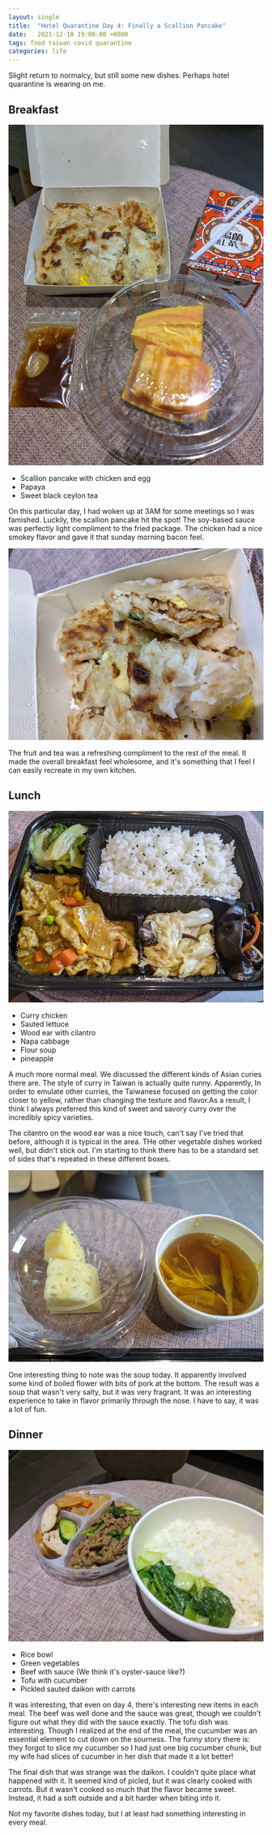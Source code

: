 ```yaml
---
layout: single
title:  "Hotel Quarantine Day 4: Finally a Scallion Pancake"
date:   2021-12-18 19:00:00 +0800
tags: food taiwan covid quarantine
categories: life
---
```


Slight return to normalcy, but still some new dishes. Perhaps hotel quarantine is
wearing on me.

## Breakfast

![breakfast](/assets/taiwan_2021/day4_meal1a.jpg)
* Scallion pancake with chicken and egg
* Papaya
* Sweet black ceylon tea

On this particular day, I had woken up at 3AM for some meetings so I was famished.
Luckily, the scallion pancake hit the spot! The soy-based sauce was perfectly light
compliment to the fried package. The chicken had a nice smokey flavor and gave it that
sunday morning bacon feel.

![breakfast-closeup](/assets/taiwan_2021/day4_meal1b.jpg)

The fruit and tea was a refreshing compliment to the rest of the meal. It made the
overall breakfast feel wholesome, and it's something that I feel I can easily recreate
in my own kitchen.

## Lunch

![lunch](/assets/taiwan_2021/day4_meal2a.jpg)
* Curry chicken
* Sauted lettuce
* Wood ear with cilantro
* Napa cabbage
* Flour soup
* pineapple

A much more normal meal. We discussed the different kinds of Asian curies there are. The
style of curry in Taiwan is actually quite runny. Apparently, In order to emulate other
curries, the Taiwanese focused on getting the color closer to yellow, rather than
changing the texture and flavor.As a result, I think I always preferred this kind of
sweet and savory curry over the incredibly spicy varieties.

The cilantro on the wood ear was a nice touch, can't say I've tried that before,
although it is typical in the area. THe other vegetable dishes worked well, but didn't
stick out. I'm starting to think there has to be a standard set of sides that's repeated
in these different boxes.

![lunch](/assets/taiwan_2021/day4_meal2b.jpg)

One interesting thing to note was the soup today. It apparently involved some kind of
boiled flower with bits of pork at the bottom. The result was a soup that wasn't very
salty, but it was very fragrant. It was an interesting experience to take in flavor
primarily through the nose. I have to say, it was a lot of fun.

## Dinner

![dinner-main](/assets/taiwan_2021/day4_meal3.jpg)
* Rice bowl
* Green vegetables
* Beef with sauce (We think it's oyster-sauce like?)
* Tofu with cucumber
* Pickled sauted daikon with carrots

It was interesting, that even on day 4, there's interesting new items in each meal. The
beef was well done and the sauce was great, though we couldn't figure out what they did
with the sauce exactly. The tofu dish was interesting. Though I realized at the end of
the meal, the cucumber was an essential element to cut down on the sourness. The funny
story there is: they forgot to slice my cucumber so I had just one big cucumber chunk,
but my wife had slices of cucumber in her dish that made it a lot better!

The final dish that was strange was the daikon. I couldn't quite place what happened
with it. It seemed kind of picled, but it was clearly cooked with carrots. But it wasn't
cooked so much that the flavor became sweet. Instead, it had a soft outside and a bit
harder when biting into it.

Not my favorite dishes today, but I at least had something interesting in every meal.